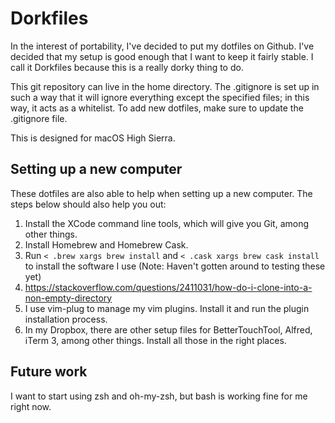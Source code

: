 # Dorkfiles

In the interest of portability, I've decided to put my dotfiles on Github.
I've decided that my setup is good enough that I want to keep it fairly stable.
I call it Dorkfiles because this is a really dorky thing to do.

This git repository can live in the home directory.
The .gitignore is set up in such a way that it will ignore everything except the specified files; in this way, it acts as a whitelist.
To add new dotfiles, make sure to update the .gitignore file.

This is designed for macOS High Sierra.

## Setting up a new computer

These dotfiles are also able to help when setting up a new computer.
The steps below should also help you out:

1. Install the XCode command line tools, which will give you Git, among other things.
2. Install Homebrew and Homebrew Cask.
3. Run `< .brew xargs brew install` and `< .cask xargs brew cask install` to install the software I use (Note: Haven't gotten around to testing these yet)
4. https://stackoverflow.com/questions/2411031/how-do-i-clone-into-a-non-empty-directory
5. I use vim-plug to manage my vim plugins. Install it and run the plugin installation process.
6. In my Dropbox, there are other setup files for BetterTouchTool, Alfred, iTerm 3, among other things. Install all those in the right places.

## Future work

I want to start using zsh and oh-my-zsh, but bash is working fine for me right now.
